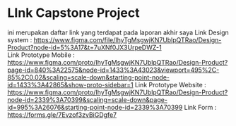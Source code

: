 # LInk Capstone Project
ini merupakan daftar link yang terdapat pada laporan akhir saya
Link Design system      : https://www.figma.com/file/IhyTgMsgwjKN7UblpQTRao/Design-Product?node-id=5%3A17&t=7uXNf0JX3UrpeDWZ-1  
Link Prototype Mobile   : https://www.figma.com/proto/IhyTgMsgwjKN7UblpQTRao/Design-Product?page-id=840%3A22575&node-id=1433%3A43023&viewport=495%2C-85%2C0.02&scaling=scale-down&starting-point-node-id=1433%3A42865&show-proto-sidebar=1
Link Prototype Website  : https://www.figma.com/proto/IhyTgMsgwjKN7UblpQTRao/Design-Product?node-id=2339%3A70399&scaling=scale-down&page-id=995%3A26076&starting-point-node-id=2339%3A70399
Link Form : https://forms.gle/7Evzof3zvBiGDgfe7

